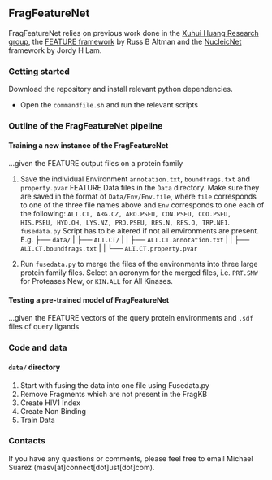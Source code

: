 ## FragFeatureNet

FragFeatureNet relies on previous work done in the [Xuhui Huang Research group](http://compbio.ust.hk/public_html/pmwiki-2.2.8/pmwiki.php?n=Main.HomePage), the [FEATURE framework](https://www.ncbi.nlm.nih.gov/pmc/articles/PMC2559884/) by Russ B Altman and the [NucleicNet](https://www.nature.com/articles/s41467-019-12920-0) framework by Jordy H Lam.

### Getting started

Download the repository and install relevant python dependencies.

- Open the `commandfile.sh` and run the relevant scripts

### Outline of the FragFeatureNet pipeline

#### Training a new instance of the FragFeatureNet 
...given the FEATURE output files on a protein family

1. Save the individual Environment `annotation.txt`, `boundfrags.txt` and `property.pvar` FEATURE Data files in the `Data` directory. Make sure they are saved in the format of `Data/Env/Env.file`, where `file` corresponds to one of the three file names above and `Env` corresponds to one each of the following: `ALI.CT, ARG.CZ, ARO.PSEU, CON.PSEU, COO.PSEU, HIS.PSEU, HYD.OH, LYS.NZ, PRO.PSEU, RES.N, RES.O, TRP.NE1`. `fusedata.py` Script has to be altered if not all environments are present.
E.g. 
├── `data/`
|   ├── `ALI.CT/`
|   |   ├── `ALI.CT.annotation.txt`
|   |   ├── `ALI.CT.boundfrags.txt`
|   |   └── `ALI.CT.property.pvar`

2. Run `fusedata.py` to merge the files of the environments into three large protein family files. Select an acronym for the merged files, i.e. `PRT.SNW` for Proteases New, or `KIN.ALL` for All Kinases.




#### Testing a pre-trained model of FragFeatureNet 
...given the FEATURE vectors of the query protein environments and `.sdf` files of query ligands


### Code and data

#### `data/` directory



1. Start with fusing the data into one file using Fusedata.py
2. Remove Fragments which are not present in the FragKB
3. Create HIV1 Index
4. Create Non Binding
5. Train Data

### Contacts
If you have any questions or comments, please feel free to email Michael Suarez (masv[at]connect[dot]ust[dot]com).
